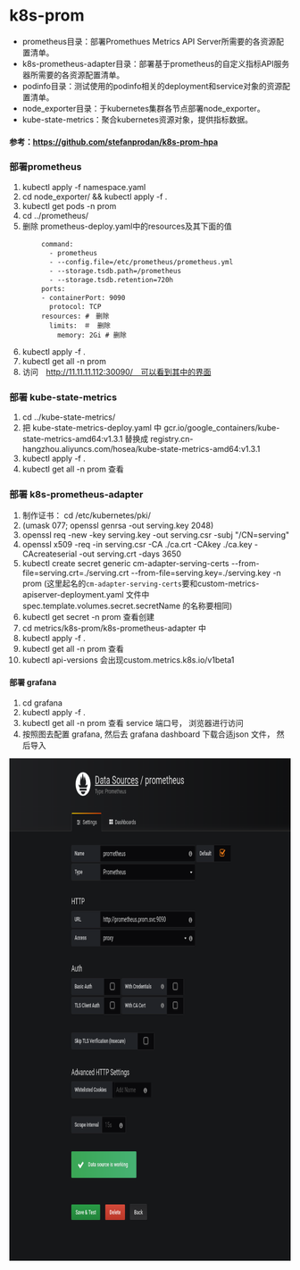 # k8s-prom

- prometheus目录：部署Promethues Metrics API Server所需要的各资源配置清单。
- k8s-prometheus-adapter目录：部署基于prometheus的自定义指标API服务器所需要的各资源配置清单。
- podinfo目录：测试使用的podinfo相关的deployment和service对象的资源配置清单。
- node_exporter目录：于kubernetes集群各节点部署node_exporter。
- kube-state-metrics：聚合kubernetes资源对象，提供指标数据。


#### 参考：https://github.com/stefanprodan/k8s-prom-hpa


### 部署prometheus
1. kubectl apply -f namespace.yaml
2. cd node_exporter/ && kubectl apply -f .
3. kubectl get pods -n prom
4. cd ../prometheus/ 
5. 删除 prometheus-deploy.yaml中的resources及其下面的值
```
        command:
          - prometheus
          - --config.file=/etc/prometheus/prometheus.yml
          - --storage.tsdb.path=/prometheus
          - --storage.tsdb.retention=720h
        ports:
        - containerPort: 9090
          protocol: TCP
        resources: #　删除
          limits:　＃　删除　
            memory: 2Gi # 删除
```
6. kubectl apply -f .
7. kubectl get all -n prom
8. 访问　http://11.11.11.112:30090/　可以看到其中的界面

### 部署 kube-state-metrics
1.  cd ../kube-state-metrics/
2. 把 kube-state-metrics-deploy.yaml 中 gcr.io/google_containers/kube-state-metrics-amd64:v1.3.1 替换成 registry.cn-hangzhou.aliyuncs.com/hosea/kube-state-metrics-amd64:v1.3.1
3. kubectl apply -f .
4. kubectl get all -n prom 查看

### 部署 k8s-prometheus-adapter
1. 制作证书： cd /etc/kubernetes/pki/
2. (umask 077; openssl genrsa -out serving.key 2048)
3. openssl req -new -key serving.key -out serving.csr -subj "/CN=serving"
4. openssl x509 -req -in serving.csr -CA ./ca.crt -CAkey ./ca.key -CAcreateserial -out serving.crt -days 3650
5. kubectl create secret generic cm-adapter-serving-certs --from-file=serving.crt=./serving.crt --from-file=serving.key=./serving.key -n prom (这里起名的`cm-adapter-serving-certs`要和custom-metrics-apiserver-deployment.yaml 文件中 spec.template.volumes.secret.secretName 的名称要相同)
6. kubectl get secret -n prom 查看创建
7. cd metrics/k8s-prom/k8s-prometheus-adapter 中
8. kubectl apply -f .
9. kubectl get all -n prom 查看
10. kubectl api-versions 会出现custom.metrics.k8s.io/v1beta1

#### 部署 grafana
1. cd grafana
2. kubectl apply -f .
3. kubectl get all -n prom 查看 service 端口号， 浏览器进行访问
4. 按照图去配置 grafana, 然后去 grafana dashboard 下载合适json 文件， 然后导入

<img src="./img/1.png" height="900">

